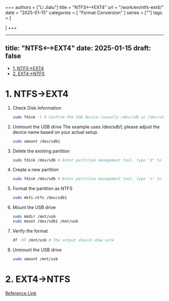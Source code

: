 +++
authors = ["Li Jialu"]
title = "NTFS<-->EXT4"
url = "/work/en/ntfs-ext4/"
date = "2025-01-15"
categories = [
    "Format Conversion"
]
series = [""]
tags = [
   
]
+++

---
title: "NTFS<-->EXT4"
date: 2025-01-15
draft: false
---
- [1. NTFS-\>EXT4](#1-ntfs-ext4)
- [2. EXT4-\>NTFS](#2-ext4-ntfs)

# 1. NTFS->EXT4
1. Check Disk Information
    ```bash
    sudo fdisk -l # Confirm the USB device (usually /dev/sdb or /dev/sdc, etc.).
    ```
2. Unmount the USB drive
    The example uses /dev/sdb1; please adjust the device name based on your actual setup.
    ```bash
    sudo umount /dev/sdb1
    ```
3. Delete the existing partition
    ```bash
    sudo fdisk /dev/sdb # Enter partition management tool, type 'd' to delete the partition, then type 'w' to save changes.
    ```

4. Create a new partition
    ```bash
    sudo fdisk /dev/sdb # Enter partition management tool, type 'n' to create a new partition, press Enter for other defaults, then type 'w' to save changes.
    ```

5. Format the partition as NTFS
    ```bash
    sudo mkfs.ntfs /dev/sdb1
    ```

6. Mount the USB drive
    ```bash
    sudo mkdir /mnt/usb
    sudo mount /dev/sdb1 /mnt/usb
    ```

7. Verify the format
    ```bash
    df -hT /mnt/usb # The output should show ext4
    ```

8. Unmount the USB drive
    ```bash
    sudo umount /mnt/usb
    ```

# 2. EXT4->NTFS

[Reference Link](https://blog.csdn.net/weixin_43681705/article/details/125040908)
